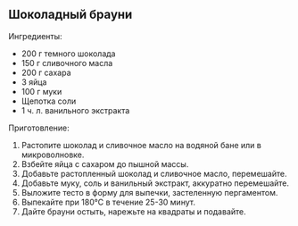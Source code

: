 ## Шоколадный брауни

Ингредиенты:

- 200 г темного шоколада  
- 150 г сливочного масла  
- 200 г сахара  
- 3 яйца  
- 100 г муки  
- Щепотка соли  
- 1 ч. л. ванильного экстракта  

Приготовление:

1. Растопите шоколад и сливочное масло на водяной бане или в микроволновке.  
2. Взбейте яйца с сахаром до пышной массы.  
3. Добавьте растопленный шоколад и сливочное масло, перемешайте.  
4. Добавьте муку, соль и ванильный экстракт, аккуратно перемешайте.  
5. Выложите тесто в форму для выпечки, застеленную пергаментом.  
6. Выпекайте при 180°C в течение 25-30 минут.  
7. Дайте брауни остыть, нарежьте на квадраты и подавайте.
